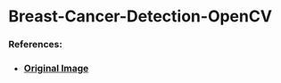 # Breast-Cancer-Detection-OpenCV

<h3>References:<h3>

- [Original Image](https://pixels.com/featured/x-ray-mammogram-showing-evidence-of-breast-cancer-kings-college-school-of-medicine-department-of-surgeryscience-photo-library.html)
